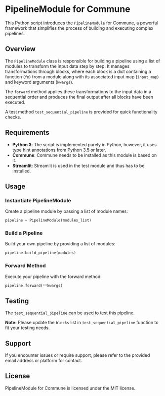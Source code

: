 # PipelineModule for Commune

This Python script introduces the `PipelineModule` for Commune, a powerful framework that simplifies the process of building and executing complex pipelines.

## Overview

The `PipelineModule` class is responsible for building a pipeline using a list of modules to transform the input data step by step. It manages transformations through blocks, where each block is a dict containing a function (`fn`) from a module along with its associated input map (`input_map`) and keyword arguments (`kwargs`).

The `forward` method applies these transformations to the input data in a sequential order and produces the final output after all blocks have been executed.

A test method `test_sequential_pipeline` is provided for quick functionality checks.

## Requirements

- **Python 3**: The script is implemented purely in Python, however, it uses type hint annotations from Python 3.5 or later.
- **Commune**: Commune needs to be installed as this module is based on it.
- **Streamlit**: Streamlit is used in the test module and thus has to be installed.

## Usage

### Instantiate PipelineModule

Create a pipeline module by passing a list of module names:

```python
pipeline = PipelineModule(modules_list)
```
### Build a Pipeline

Build your own pipeline by providing a list of modules:

```python
pipeline.build_pipeline(modules)
```
### Forward Method

Execute your pipeline with the forward method:

```python
pipeline.forward(**kwargs)
```
## Testing

The `test_sequential_pipeline` can be used to test this pipeline. 

**Note:** Please update the `blocks` list in `test_sequential_pipeline` function to fit your testing needs.

## Support

If you encounter issues or require support, please refer to the provided email address or platform for contact.

## License

PipelineModule for Commune is licensed under the MIT license.
